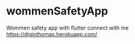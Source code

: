 # wommenSafetyApp
Wommen safety app with flutter
connect with me
https://diginthomas.herokuapp.com/
